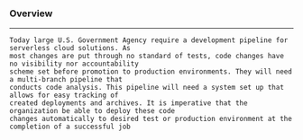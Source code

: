 ### Overview
   ----------

    Today large U.S. Government Agency require a development pipeline for serverless cloud solutions. As
    most changes are put through no standard of tests, code changes have no visibility nor accountability
    scheme set before promotion to production environments. They will need a multi-branch pipeline that 
    conducts code analysis. This pipeline will need a system set up that allows for easy tracking of
    created deployments and archives. It is imperative that the organization be able to deploy these code
    changes automatically to desired test or production environment at the completion of a successful job
